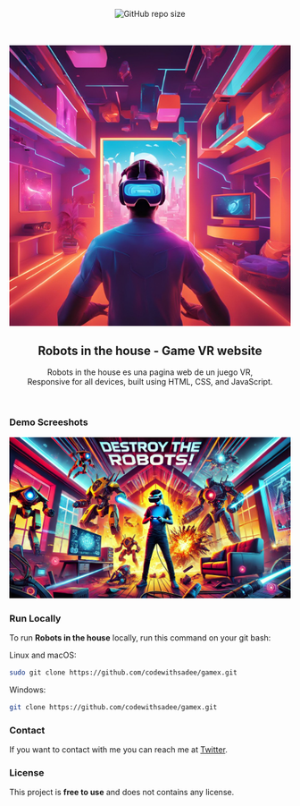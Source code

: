 <div align="center">
  
  ![GitHub repo size](https://img.shields.io/github/repo-size/codewithsadee/gamex)

  <br />
  <br />
  
  <img src="./readme-images/logo.png" />

  <h2 align="center">Robots in the house - Game VR website</h2>

  Robots in the house es una pagina web de un juego VR, <br />Responsive for all devices, built using HTML, CSS, and JavaScript.


</div>

<br />

### Demo Screeshots

![GameX Desktop Demo](./readme-images/poster.webp "Desktop Demo")



### Run Locally

To run **Robots in the house** locally, run this command on your git bash:

Linux and macOS:

```bash
sudo git clone https://github.com/codewithsadee/gamex.git
```

Windows:

```bash
git clone https://github.com/codewithsadee/gamex.git
```

### Contact

If you want to contact with me you can reach me at [Twitter](https://www.twitter.com/codewithsadee).

### License

This project is **free to use** and does not contains any license.

